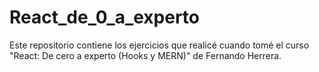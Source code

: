 # React_de_0_a_experto

Este repositorio contiene los ejercicios que realicé cuando tomé el curso "React: De cero a experto (Hooks y MERN)" de Fernando Herrera.
